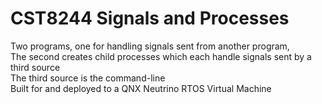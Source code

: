 # CST8244 Signals and Processes
Two programs, one for handling signals sent from another program,  
The second creates child processes which each handle signals sent by a third source  
The third source is the command-line  
Built for and deployed to a QNX Neutrino RTOS Virtual Machine  
 